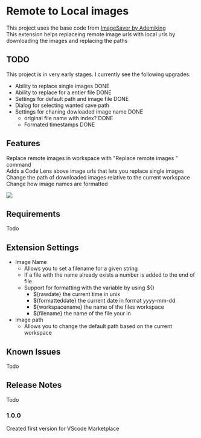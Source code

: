 # Remote to Local images
This project uses the base code from [ImageSaver by Ademiking](https://github.com/Ademking/imgsaver) <br>
This extension helps replaceing remote image urls with local uris by downloading the images and replacing the paths

## TODO

This project is in very early stages. I currently see the following upgrades:
- Ability to replace single images DONE
- Ability to replace for a entier file DONE
- Settings for default path and image file DONE
- Dialog for selecting wanted save path
- Settings for chaning dowloaded image name DONE
  - original file name with index? DONE
  - Formated timestamps DONE

## Features

Replace remote images in workspace with "Replace remote images " command<br>
Adds a Code Lens above image urls that lets you replace single images <br>
Change the path of downloaded images relative to the current workspace<br>
Change how image names are formatted 

![](images/remoteimagesevcode.webp)

## Requirements

Todo
## Extension Settings


- Image Name 
  - Allows you to set a filename for a given string 
  - If a file with the name already exists a number is added to the end of file
  - Support for formatting with the variable by using ${}
    - ${rawdate} the current time in unix
    - ${formatteddate} the current date in format yyyy-mm-dd
    - ${workspacename} the name of the files workspace
    - ${filename} the name of the file your in
- Image path
  - Allows you to change the default path based on the current workspace

## Known Issues

Todo

## Release Notes

Todo

### 1.0.0

Created first version for VScode Marketplace

